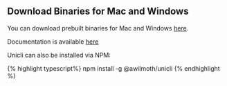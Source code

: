 ## Download Binaries for Mac and Windows

You can download prebuilt binaries for Mac and Windows [here](https://github.com/awilmoth/unicli/releases).

Documentation is available [here](https://unicli.readthedocs.io/)

Unicli can also be installed via NPM:

{% highlight typescript%}
npm install -g @awilmoth/unicli
{% endhighlight %}

